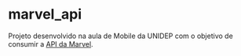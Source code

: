 # marvel_api

Projeto desenvolvido na aula de Mobile da UNIDEP com o objetivo de consumir a [API da Marvel](https://developer.marvel.com/).
